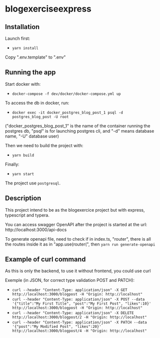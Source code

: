 # blogexerciseexpress

## Installation

Launch first:

- `yarn install`

Copy ".env.template" to ".env"

## Running the app

Start docker with:

- `docker-compose -f dev/docker/docker-compose.yml up`

To access the db in docker, run:

- `docker exec -it docker_postgres_blog_post_1 psql -d postgres_blog_post -U root`

("docker_postgres_blog_post_1" is the name of the container running the postgres db, "psql" is for launching postgres cli, and "-d" means database name, "-U" database user)

Then we need to build the project with:

- `yarn build`

Finally:

- `yarn start`

The project use `postgresql`.

## Description

This project intend to be as the blogexercice project but with express, typescript and typera.

You can access swagger OpenAPI after the project is started at the url: http://localhost:3000/api-docs

To generate openapi file, need to check if in index.ts, "router", there is all the routes inside it as in "app.use(router(", then `yarn run generate-openapi`

## Example of curl command

As this is only the backend, to use it without frontend, you could use curl

Exemple (in JSON, for correct type validation POST and PATCH):

- `curl --header "Content-Type: application/json" -X GET http://localhost:3000/blogpost -H "Origin: http://localhost"`
- `curl --header "Content-Type: application/json" -X POST --data '{"title":"My First Title", "post":"My First Post", "likes":10}' http://localhost:3000/blogpost -H "Origin: http://localhost"`
- `curl --header "Content-Type: application/json" -X DELETE http://localhost:3000/blogpost/2 -H "Origin: http://localhost"`
- `curl --header "Content-Type: application/json" -X PATCH --data '{"post":"My Modified Post", "likes":20}' http://localhost:3000/blogpost/4 -H "Origin: http://localhost"`
